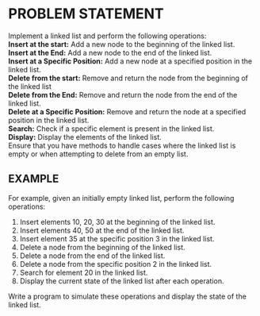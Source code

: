 # PROBLEM STATEMENT
Implement a linked list and perform the following operations:<br>
**Insert at the start:** Add a new node to the beginning of the linked list.<br>
**Insert at the End:** Add a new node to the end of the linked list.<br>
**Insert at a Specific Position:** Add a new node at a specified position in the linked list.<br>
**Delete from the start:** Remove and return the node from the beginning of the linked list<br>
**Delete from the End:** Remove and return the node from the end of the linked list.<br>
**Delete at a Specific Position:** Remove and return the node at a specified position in the linked list.<br>
**Search:** Check if a specific element is present in the linked list.<br>
**Display:** Display the elements of the linked list.<br>
Ensure that you have methods to handle cases where the linked list is empty or when attempting to delete from an empty list.<br>

## EXAMPLE
For example, given an initially empty linked list, perform the following operations:<br>

1. Insert elements 10, 20, 30 at the beginning of the linked list.<br>
2. Insert elements 40, 50 at the end of the linked list.<br>
3. Insert element 35 at the specific position 3 in the linked list.<br>
4. Delete a node from the beginning of the linked list.<br>
5. Delete a node from the end of the linked list.<br>
6. Delete a node from the specific position 2 in the linked list.<br>
7. Search for element 20 in the linked list.<br>
8. Display the current state of the linked list after each operation.<br>

Write a program to simulate these operations and display the state of the linked list.
